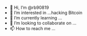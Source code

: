 - 👋 Hi, I’m @rb90819
- 👀 I’m interested in ...hacking Bitcoin 
- 🌱 I’m currently learning ...
- 💞️ I’m looking to collaborate on ...
- 📫 How to reach me ...

<!---
rb90819/rb90819 is a ✨ special ✨ repository because its `README.md` (this file) appears on your GitHub profile.
You can click the Preview link to take a look at your changes.
--->
